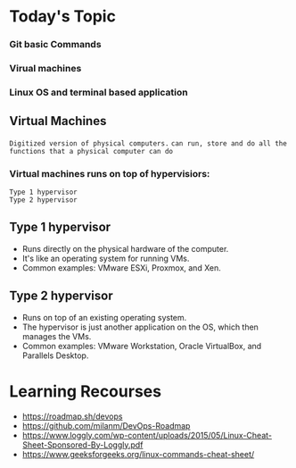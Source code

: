# Today's Topic

### Git basic Commands
### Virual machines
### Linux OS and terminal based application


## Virtual Machines 
`Digitized version of physical computers.`
`can run, store and do all the functions that a physical computer can do`

### Virtual machines runs on top of hypervisiors:
`Type 1 hypervisor` <br>
`Type 2 hypervisor`

## Type 1 hypervisor
- Runs directly on the physical hardware of the computer.
- It's like an operating system for running VMs.
- Common examples: VMware ESXi, Proxmox, and Xen.


## Type 2 hypervisor
- Runs on top of an existing operating system.
- The hypervisor is just another application on the OS, which then manages the VMs.
- Common examples: VMware Workstation, Oracle VirtualBox, and Parallels Desktop.




# Learning Recourses

- https://roadmap.sh/devops
- https://github.com/milanm/DevOps-Roadmap
- https://www.loggly.com/wp-content/uploads/2015/05/Linux-Cheat-Sheet-Sponsored-By-Loggly.pdf
- https://www.geeksforgeeks.org/linux-commands-cheat-sheet/
